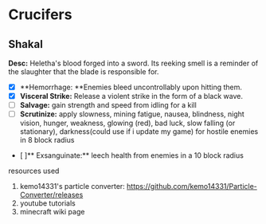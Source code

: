 # Crucifers

## Shakal
**Desc:** Heletha's blood forged into a sword. Its reeking smell is a reminder of the slaughter that the blade is responsible for.
* [x] **Hemorrhage: **Enemies bleed uncontrollably upon hitting them.
* [x] **Visceral Strike:** Release a violent strike in the form of a black wave.
* [ ] **Salvage:** gain strength and speed from idling for a kill
* [ ] **Scrutinize:** apply slowness, mining fatigue, nausea, blindness, night vision, hunger, weakness, glowing (red), bad luck, slow falling (or stationary), darkness(could use if i update my game) for hostile enemies in 8 block radius
* [ ]** Exsanguinate:** leech health from enemies in a 10 block radius


resources used
1. kemo14331's particle converter: https://github.com/kemo14331/Particle-Converter/releases
2. youtube tutorials 
3. minecraft wiki page
